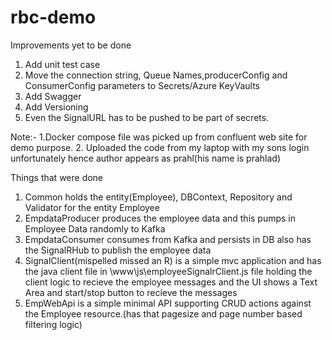 # rbc-demo
Improvements yet to be done
1. Add unit test case
2. Move the connection string, Queue Names,producerConfig and ConsumerConfig parameters to Secrets/Azure KeyVaults
3. Add Swagger
4. Add Versioning
5. Even the SignalURL has to be pushed to be part of secrets.

Note:- 1.Docker compose file was picked up from confluent web site for demo purpose.
       2. Uploaded the code from my laptop with my sons login unfortunately hence author appears as prahl(his name is prahlad)    


Things that were done
1. Common holds the entity(Employee), DBContext, Repository and Validator for the entity Employee
2. EmpdataProducer produces the employee data and this pumps in Employee Data randomly to Kafka
3. EmpdataConsumer consumes from Kafka and persists in DB also has the SignalRHub to publish the  employee data
4. SignalClient(mispelled missed an R) is a simple mvc application and has the java client file in \www\js\employeeSignalrClient.js file holding the client logic to 
      recieve the employee messages and the UI shows a Text Area and start/stop button to recieve the messages
5. EmpWebApi is a simple minimal API supporting CRUD actions against the Employee resource.(has that pagesize and page number based filtering logic)
